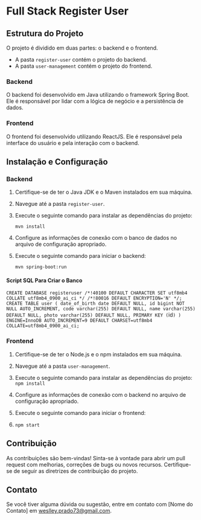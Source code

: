 
# Full Stack Register User


## Estrutura do Projeto

O projeto é dividido em duas partes: o backend e o frontend.

- A pasta `register-user` contém o projeto do backend.
- A pasta `user-management` contém o projeto do frontend.

### Backend

O backend foi desenvolvido em Java utilizando o framework Spring Boot. Ele é responsável por lidar com a lógica de negócio e a persistência de dados.

### Frontend

O frontend foi desenvolvido utilizando ReactJS. Ele é responsável pela interface do usuário e pela interação com o backend.

## Instalação e Configuração

### Backend

1. Certifique-se de ter o Java JDK e o Maven instalados em sua máquina.
2. Navegue até a pasta `register-user`.
3. Execute o seguinte comando para instalar as dependências do projeto:

   `mvn install`

4. Configure as informações de conexão com o banco de dados no arquivo de configuração apropriado.

5. Execute o seguinte comando para iniciar o backend:

   `mvn spring-boot:run`

#### Script SQL Para Criar o Banco
`CREATE DATABASE registeruser /*!40100 DEFAULT CHARACTER SET utf8mb4 COLLATE utf8mb4_0900_ai_ci */ /*!80016 DEFAULT ENCRYPTION='N' */;
CREATE TABLE user (
  date_of_birth date DEFAULT NULL,
  id bigint NOT NULL AUTO_INCREMENT,
  code varchar(255) DEFAULT NULL,
  name varchar(255) DEFAULT NULL,
  photo varchar(255) DEFAULT NULL,
  PRIMARY KEY (`id`)
) ENGINE=InnoDB AUTO_INCREMENT=9 DEFAULT CHARSET=utf8mb4 COLLATE=utf8mb4_0900_ai_ci;`

### Frontend

1. Certifique-se de ter o Node.js e o npm instalados em sua máquina.
2. Navegue até a pasta `user-management`.
3. Execute o seguinte comando para instalar as dependências do projeto:
    `npm install`

4. Configure as informações de conexão com o backend no arquivo de configuração apropriado.

5. Execute o seguinte comando para iniciar o frontend:
6. 
   `npm start`

## Contribuição

As contribuições são bem-vindas! Sinta-se à vontade para abrir um pull request com melhorias, correções de bugs ou novos recursos. Certifique-se de seguir as diretrizes de contribuição do projeto.

## Contato

Se você tiver alguma dúvida ou sugestão, entre em contato com [Nome do Contato] em [weslley.prado73@gmail.com](weslley.prado73@gmail.com).
